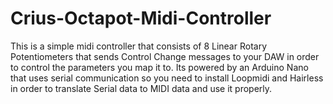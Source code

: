 # Crius-Octapot-Midi-Controller
This is a simple midi controller that consists of 8 Linear Rotary Potentiometers 
that sends Control Change messages to your DAW in order to control the parameters you map it to. 
Its powered by an Arduino Nano that uses serial communication 
so you need to install Loopmidi and Hairless in order to translate Serial data to MIDI data and use it properly. 
